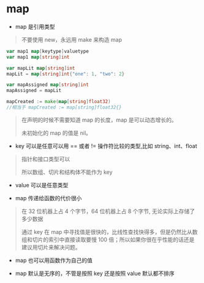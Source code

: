 # map

- map 是引用类型

> 不要使用 new，永远用 make 来构造 map

```go
var map1 map[keytype]valuetype
var map1 map[string]int

var mapLit map[string]int
mapLit = map[string]int{"one": 1, "two": 2}

var mapAssigned map[string]int
mapAssigned = mapLit

mapCreated := make(map[string]float32)
//相当于 mapCreated := map[string]float32{}

```

> 在声明的时候不需要知道 map 的长度，map 是可以动态增长的。
>
> 未初始化的 map 的值是 nil。

- key 可以是任意可以用 == 或者 != 操作符比较的类型,比如 string、int、float

> 指针和接口类型可以
>
> 所以数组、切片和结构体不能作为 key

- value 可以是任意类型

- map 传递给函数的代价很小

> 在 32 位机器上占 4 个字节，64 位机器上占 8 个字节, 无论实际上存储了多少数据
>
> 通过 key 在 map 中寻找值是很快的，比线性查找快得多，但是仍然比从数组和切片的索引中直接读取要慢 100 倍；所以如果你很在乎性能的话还是建议用切片来解决问题。

- map 也可以用函数作为自己的值

- map 默认是无序的，不管是按照 key 还是按照 value 默认都不排序
